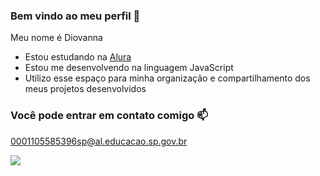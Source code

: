 ### Bem vindo ao meu perfil 🖤

 Meu nome é Diovanna

- Estou estudando na [Alura](https://ww.alura.com.br)
- Estou me desenvolvendo na linguagem JavaScript
- Utilizo esse espaço para minha organização e compartilhamento dos meus projetos desenvolvidos

 ### Você pode entrar em contato comigo 📫

 0001105585396sp@al.educacao.sp.gov.br 



![](https://media1.tenor.com/m/GOabrbLMl4AAAAAd/plink-cat-plink.gif)
